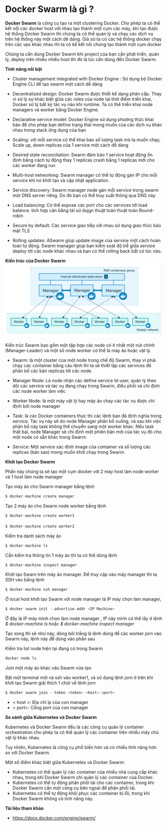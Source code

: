 # Docker Swarm là gì ?

**Docker Swarm** là công cụ tạo ra một clustering Docker. Cho phép ta có thể kết nối các docker host với nhau tạo thành một cụm các máy, khi tạo được hệ thống Docker Swarm thì chúng ta có thể quản lý và chạy các dịch vụ trên hệ thống này một cách dẽ dàng. Giả sử ta có các hệ thống docker chạy trên các vps khác nhau thì ta có kể kết nối chúng tạo thành một cụm docker

Chúng ta cần dùng Docker Swarm khi project của bạn cần phát triển, quản lý, deploy trên nhiều nhiều host thì đó là lúc cần dùng đến Docker Swarm.

**Tính năng nổi bật**

- Cluster management integrated with Docker Engine : Sử dụng bộ Docker Engine CLI để tạo swarm một cách dễ dàng

- Decentralized design: Docker Swarm được thiết kế dạng phân cấp. Thay vì xử lý sự khác biệt giữa các roles của node tại thời điểm triển khai, Docker xử lý bất kỳ tác vụ nào khi runtime. Ta có thể triển khai node managers và worker bằng Docker Engine.

- Declarative service model: Docker Engine sử dụng phương thức khai báo để cho phép bạn define trạng thái mong muốn của các dịch vụ khác nhau trong stack ứng dụng của bạn

- Scaling: với mỗi service có thể khai báo số lượng task mà ta muốn chạy, Scale up, down replicas của 1 service một cách dễ dàng

- Desired state reconciliation: Swarm đảm bảo 1 service hoạt động ổn định bằng cách tự động thay 1 replicas crash bằng 1 replicas mới cho các worker đang run

- Multi-host networking: Swarm manager có thể tự động gán IP cho mỗi service khi nó khởi tạo và cập nhật application.

- Service discovery: Swarm manager node gán mỗi service trong swarm một DNS server riêng. Do đó bạn có thể truy xuất thông qua DNS này

- Load balancing: Có thể expose các port cho các services tới load balance. tích hợp cân bằng tải sử dujgn thuật toán thuật toán Round-robin

- Secure by default: Các service giao tiếp với nhau sử dụng giao thức bảo mật TLS

- Rolling updates: ASwarm giúp update image của service một cách hoàn toàn tự động. Swarm manager giúp bạn kiểm soát độ trễ giữa service deploy tới các node khác nhau và bạn có thể rolling back bất cứ lúc nào.

**Kiến trúc của Docker Swarm**
![swarm_diagram](/Image/Docker-Swarm.png)

Kiến trúc Swarm bao gồm một tập hợp các node có ít nhất một nút chính (Manager-Leader) và một số node worker có thể là máy ảo hoặc vật lý.

- Swarm: là một cluster của một node trong chế độ Swarm, thay vì phải chạy các container bằng câu lệnh thì ta sẽ thiết lập các services để phân bổ các bản replicas tới các node.

- Manager Node: Là node nhận các define service từ user, quản lý theo dõi các service và tác vụ đang chạy trong Swarm, điều phối và chỉ định các node worker làm việc

- Worker Node: là một máy vật lý hay máy ảo chạy các tác vụ được chỉ định bới node manager

- Task: là các Docker containers thực thi các lệnh bạn đã định nghĩa trong service. Tác vụ này sẽ do node Manager phân bổ xuống, và sau khi việc phân bổ này task không thể chuyển sang một worker khác. Nếu task thất bại, node Manager sẽ chỉ định một phiên bản mới của tác vụ đó cho một node có sẵn khác trong Swarm.

- Service: Một service xác định image của container và số lượng các replicas (bản sao) mong muốn khởi chạy trong Swarm.

**Khởi tạo Docker Swarm**

Phần này chúng ta sẽ tạo một cụm docker với 2 máy host làm node worker và 1 host làm node manager

Tạo máy ảo cho Swarm manager bằng lệnh

```js
$ docker-machine create manager
```  
Tạo 2 máy ảo cho Swarm node worker bằng lệnh

```js
$ docker-machine create worker1

$ docker-machine create worker2
```  

Kiểm tra danh sách máy ảo

```js
$ docker-machine ls
```  
Cần kiểm tra thông tin 1 máy ảo thì ta có thể dùng lệnh

```js
$ docker-machine inspect manager
```  
Khởi tạo Swarn trên máy ảo manager. Để truy cập vào máy manager thì ta SSH vào bằng lệnh

```js
$ docker-machine ssh manager
```  
Ở local host khởi tạo Swarm với node manager là IP máy chọn làm manager,

```js
$ docker swarm init --advertise-addr <IP Machine>

```  
Ở đây <IP Machine> là IP máy mình chọn làm node manager , IP này mình có thể lấy ở lệnh *$ docker-machine ls* hoặc *$ docker-machine inspect manager*

Tạo xong thì sẽ như này, dòng bôi trắng là lệnh dùng để các worker jorn vào Swarm này, lệnh này để dùng vào phần sau

Kiểm tra list node hiện tại đang có trong Swarm

```js
docker node ls

```  
Join một máy áo khác vào Swarm vừa tạo

Bật một terminal mới và ssh vào worker1, và sử dụng lệnh jorn ở trên khi khởi tạo Swarm giải thích 1 chút về lệnh jorn

```js
$ docker swarm join --token <token> <host>:<port>

```  
-  < host >: Địa chỉ ip của con manager
-  < port>: Cổng port của con manager

**So sánh giữa Kubernetes và Docker Swarm**

Kubernetes và Docker Swarm đều là các công cụ quản lý container orchestration cho phép ta có thể quản lý các container trên nhiều máy chủ vật lý khác nhau.

Tuy nhiên, Kubernetes là công cụ phổ biến hơn và có nhiều tính năng hơn so với Docker Swarm.

Một số điểm khác biệt giữa Kubernetes và Docker Swarm:

- Kubernetes có thể quản lý các container của nhiều nhà cung cấp khác nhau, trong khi Docker Swarm chỉ quản lý các container của Docker.
- Kubernetes có thể tự động phân phối tải cho các container, trong khi Docker Swarm cần một công cụ bên ngoài để phân phối tải.
- Kubernetes có thể tự động khôi phục các container bị lỗi, trong khi Docker Swarm không có tính năng này.

**Tài liệu tham khảo**

- https://docs.docker.com/engine/swarm/